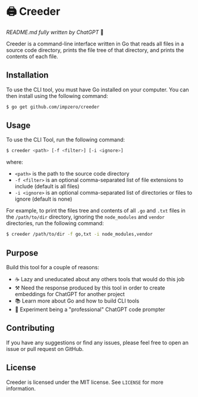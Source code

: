 # 🖨️ Creeder 

_README.md fully written by ChatGPT_ 🤖

Creeder is a command-line interface written in Go that reads all files in a source code directory, prints the file tree of that directory, and prints the contents of each file.

## Installation

To use the CLI tool, you must have Go installed on your computer. You can then install using the following command:

```bash
$ go get github.com/impzero/creeder
```

## Usage

To use the CLI Tool, run the following command:

```bash
$ creeder <path> [-f <filter>] [-i <ignore>]
```

where:

- `<path>` is the path to the source code directory
- `-f <filter>` is an optional comma-separated list of file extensions to include (default is all files)
- `-i <ignore>` is an optional comma-separated list of directories or files to ignore (default is none)

For example, to print the files tree and contents of all `.go` and `.txt` files in the `/path/to/dir` directory, ignoring the `node_modules` and `vendor` directories, run the following command:

```bash
$ creeder /path/to/dir -f go,txt -i node_modules,vendor
```

## Purpose

Build this tool for a couple of reasons:

- ☕ Lazy and uneducated about any others tools that would do this job
- ⚒️ Need the response produced by this tool in order to create embeddings for ChatGPT for another project
- 📚 Learn more about Go and how to build CLI tools
- 🤖 Experiment being a "professional" ChatGPT code prompter

## Contributing

If you have any suggestions or find any issues, please feel free to open an issue or pull request on GitHub.

## License

Creeder is licensed under the MIT license. See `LICENSE` for more information.
